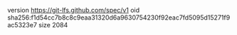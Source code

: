 version https://git-lfs.github.com/spec/v1
oid sha256:f1d54cc7b8c8c9eaa31320d6a9630754230f92eac7fd5095d15271f9ac5323e7
size 2084

